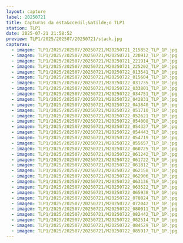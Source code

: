```yaml
---
layout: capture
label: 20250721
title: Capturas da esta&ccedil;&atilde;o TLP1
station: TLP1
date: 2025-07-21 21:58:52
preview: TLP1/2025/202507/20250721/stack.jpg
capturas:
  - imagem: TLP1/2025/202507/20250721/M20250721_215852_TLP_1P.jpg
  - imagem: TLP1/2025/202507/20250721/M20250721_220912_TLP_1P.jpg
  - imagem: TLP1/2025/202507/20250721/M20250721_221914_TLP_1P.jpg
  - imagem: TLP1/2025/202507/20250721/M20250721_225202_TLP_1P.jpg
  - imagem: TLP1/2025/202507/20250721/M20250722_013541_TLP_1P.jpg
  - imagem: TLP1/2025/202507/20250721/M20250722_015604_TLP_1P.jpg
  - imagem: TLP1/2025/202507/20250721/M20250722_031735_TLP_1P.jpg
  - imagem: TLP1/2025/202507/20250721/M20250722_033801_TLP_1P.jpg
  - imagem: TLP1/2025/202507/20250721/M20250722_034751_TLP_1P.jpg
  - imagem: TLP1/2025/202507/20250721/M20250722_042831_TLP_1P.jpg
  - imagem: TLP1/2025/202507/20250721/M20250722_043840_TLP_1P.jpg
  - imagem: TLP1/2025/202507/20250721/M20250722_051710_TLP_1P.jpg
  - imagem: TLP1/2025/202507/20250721/M20250722_052621_TLP_1P.jpg
  - imagem: TLP1/2025/202507/20250721/M20250722_054008_TLP_1P.jpg
  - imagem: TLP1/2025/202507/20250721/M20250722_054327_TLP_1P.jpg
  - imagem: TLP1/2025/202507/20250721/M20250722_054443_TLP_1P.jpg
  - imagem: TLP1/2025/202507/20250721/M20250722_054719_TLP_1P.jpg
  - imagem: TLP1/2025/202507/20250721/M20250722_055657_TLP_1P.jpg
  - imagem: TLP1/2025/202507/20250721/M20250722_060725_TLP_1P.jpg
  - imagem: TLP1/2025/202507/20250721/M20250722_061242_TLP_1P.jpg
  - imagem: TLP1/2025/202507/20250721/M20250722_061722_TLP_1P.jpg
  - imagem: TLP1/2025/202507/20250721/M20250722_061812_TLP_1P.jpg
  - imagem: TLP1/2025/202507/20250721/M20250722_062158_TLP_1P.jpg
  - imagem: TLP1/2025/202507/20250721/M20250722_062906_TLP_1P.jpg
  - imagem: TLP1/2025/202507/20250721/M20250722_063136_TLP_1P.jpg
  - imagem: TLP1/2025/202507/20250721/M20250722_063522_TLP_1P.jpg
  - imagem: TLP1/2025/202507/20250721/M20250722_065938_TLP_1P.jpg
  - imagem: TLP1/2025/202507/20250721/M20250722_070824_TLP_1P.jpg
  - imagem: TLP1/2025/202507/20250721/M20250722_072042_TLP_1P.jpg
  - imagem: TLP1/2025/202507/20250721/M20250722_080011_TLP_1P.jpg
  - imagem: TLP1/2025/202507/20250721/M20250722_082442_TLP_1P.jpg
  - imagem: TLP1/2025/202507/20250721/M20250722_082514_TLP_1P.jpg
  - imagem: TLP1/2025/202507/20250721/M20250722_084529_TLP_1P.jpg
  - imagem: TLP1/2025/202507/20250721/M20250722_085917_TLP_1P.jpg
---
```

